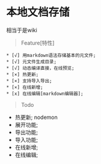  # 本地文档存储

相当于是wiki

> Feature[特性]

 ```
 * [√] 用markdown语法存储基本的元文件;
 * [√] 元文件生成目录;
 * [√] 动态编译直接，在线预览;
 * [×] 热更新;
 * [×] 支持导入导出;
 * [×] 在线新增;
 * [x] 在线编辑[markdown编辑器];
 ```

> Todo

* 热更新; nodemon
* 展开功能;
* 导出功能;
* 导入功能;
* 在线新增;
* 在线编辑;